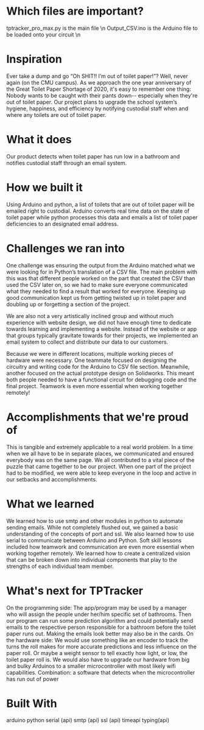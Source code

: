 # Which files are important?
tptracker_pro_max.py is the main file  \n
Output_CSV.ino is the Arduino file to be loaded onto your circuit \n

# Inspiration
Ever take a dump and go “Oh SHIT!! I’m out of toilet paper!”? Well, never again (on the CMU campus). As we approach the one year anniversary of the Great Toilet Paper Shortage of 2020, it's easy to remember one thing: Nobody wants to be caught with their pants down-- especially when they're out of toilet paper. Our project plans to upgrade the school system’s hygiene, happiness, and efficiency by notifying custodial staff when and where any toilets are out of toilet paper.

# What it does
Our product detects when toilet paper has run low in a bathroom and notifies custodial staff through an email system.

# How we built it
Using Arduino and python, a list of toilets that are out of toilet paper will be emailed right to custodial. Arduino converts real time data on the state of toilet paper while python processes this data and emails a list of toilet paper deficiencies to an designated email address.

# Challenges we ran into
One challenge was ensuring the output from the Arduino matched what we were looking for in Python’s translation of a CSV file. The main problem with this was that different people worked on the part that created the CSV than used the CSV later on, so we had to make sure everyone communicated what they needed to find a result that worked for everyone. Keeping up good communication kept us from getting twisted up in toilet paper and doubling up or forgetting a section of the project.

We are also not a very artistically inclined group and without much experience with website design, we did not have enough time to dedicate towards learning and implementing a website. Instead of the website or app that groups typically gravitate towards for their projects, we implemented an email system to collect and distribute our data to our customers.

Because we were in different locations, multiple working pieces of hardware were necessary. One teammate focused on designing the circuitry and writing code for the Arduino to CSV file section. Meanwhile, another focused on the actual prototype design on Solidworks. This meant both people needed to have a functional circuit for debugging code and the final project. Teamwork is even more essential when working together remotely!

# Accomplishments that we're proud of
This is tangible and extremely applicable to a real world problem. In a time when we all have to be in separate places, we communicated and ensured everybody was on the same page. We all contributed to a vital piece of the puzzle that came together to be our project. When one part of the project had to be modified, we were able to keep everyone in the loop and active in our setbacks and accomplishments.

# What we learned
We learned how to use smtp and other modules in python to automate sending emails. While not completely flushed out, we gained a basic understanding of the concepts of port and ssl. We also learned how to use serial to communicate between Arduino and Python. Soft skill lessons included how teamwork and communication are even more essential when working together remotely. We learned how to create a centralized vision that can be broken down into individual components that play to the strengths of each individual team member.

# What's next for TPTracker
On the programming side: The app/program may be used by a manager who will assign the people under her/him specific set of bathrooms. Then our program can run some prediction algorithm and could potentially send emails to the respective person responsible for a bathroom before the toilet paper runs out. Making the emails look better may also be in the cards. On the hardware side: We would use something like an encoder to track the turns the roll makes for more accurate predictions and less influence on the paper roll. Or maybe a weight sensor to tell exactly how light, or low, the toilet paper roll is. We would also have to upgrade our hardware from big and bulky Arduinos to a smaller microcontroller with most likely wifi capabilities. Combination: a software that detects when the microcontroller has run out of power

# Built With
arduino
python
serial (api)
smtp (api)
ssl (api)
timeapi
typing(api)
